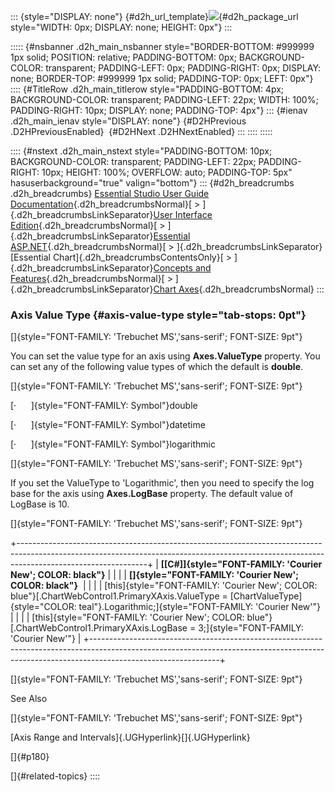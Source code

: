 ::: {style="DISPLAY: none"}
[](ms-xhelp:///?Id=d2h_url_template){#d2h_url_template}![](!package_url!){#d2h_package_url style="WIDTH: 0px; DISPLAY: none; HEIGHT: 0px"}
:::

::::: {#nsbanner .d2h_main_nsbanner style="BORDER-BOTTOM: #999999 1px solid; POSITION: relative; PADDING-BOTTOM: 0px; BACKGROUND-COLOR: transparent; PADDING-LEFT: 0px; PADDING-RIGHT: 0px; DISPLAY: none; BORDER-TOP: #999999 1px solid; PADDING-TOP: 0px; LEFT: 0px"}
:::: {#TitleRow .d2h_main_titlerow style="PADDING-BOTTOM: 4px; BACKGROUND-COLOR: transparent; PADDING-LEFT: 22px; WIDTH: 100%; PADDING-RIGHT: 10px; DISPLAY: none; PADDING-TOP: 4px"}
::: {#ienav .d2h_main_ienav style="DISPLAY: none"}
[](ms-xhelp:///?Id=c4388a39-aeef-4fdf-bfd0-3f0465f0284f){#D2HPrevious .D2HPreviousEnabled}  [](ms-xhelp:///?Id=3c8cce99-e05a-4e39-9e32-bd786f7c5766){#D2HNext .D2HNextEnabled}
:::
::::
:::::

:::: {#nstext .d2h_main_nstext style="PADDING-BOTTOM: 10px; BACKGROUND-COLOR: transparent; PADDING-LEFT: 22px; PADDING-RIGHT: 10px; HEIGHT: 100%; OVERFLOW: auto; PADDING-TOP: 5px" hasuserbackground="true" valign="bottom"}
::: {#d2h_breadcrumbs .d2h_breadcrumbs}
[Essential Studio User Guide Documentation](ms-xhelp:///?Id=12457748-09e3-4d74-a240-8e049cedf030){.d2h_breadcrumbsNormal}[ \> ]{.d2h_breadcrumbsLinkSeparator}[User Interface Edition](ms-xhelp:///?Id=c29296b7-531c-413b-a0ec-488ca1f7f669){.d2h_breadcrumbsNormal}[ \> ]{.d2h_breadcrumbsLinkSeparator}[Essential ASP.NET](ms-xhelp:///?Id=25c35330-c127-4dad-9a92-ed79dc7261a6){.d2h_breadcrumbsNormal}[ \> ]{.d2h_breadcrumbsLinkSeparator}[Essential Chart]{.d2h_breadcrumbsContentsOnly}[ \> ]{.d2h_breadcrumbsLinkSeparator}[Concepts and Features](ms-xhelp:///?Id=100687ce-82f2-4424-9d16-0949ea76cf15){.d2h_breadcrumbsNormal}[ \> ]{.d2h_breadcrumbsLinkSeparator}[Chart Axes](ms-xhelp:///?Id=7a90cdaa-49ed-4b7e-abc1-5a0281835094){.d2h_breadcrumbsNormal}
:::

### Axis Value Type {#axis-value-type style="tab-stops: 0pt"}

[]{style="FONT-FAMILY: 'Trebuchet MS','sans-serif'; FONT-SIZE: 9pt"} 

You can set the value type for an axis using **Axes.ValueType** property. You can set any of the following value types of which the default is **double**.

[]{style="FONT-FAMILY: 'Trebuchet MS','sans-serif'; FONT-SIZE: 9pt"} 

[·      ]{style="FONT-FAMILY: Symbol"}double

[·      ]{style="FONT-FAMILY: Symbol"}datetime

[·      ]{style="FONT-FAMILY: Symbol"}logarithmic

[]{style="FONT-FAMILY: 'Trebuchet MS','sans-serif'; FONT-SIZE: 9pt"} 

If you set the ValueType to \'Logarithmic\', then you need to specify the log base for the axis using **Axes.LogBase** property. The default value of LogBase is 10.

[]{style="FONT-FAMILY: 'Trebuchet MS','sans-serif'; FONT-SIZE: 9pt"} 

+--------------------------------------------------------------------------------------------------------------------------------------------------------------------------------------------+
| **[\[C#\]]{style="FONT-FAMILY: 'Courier New'; COLOR: black"}**                                                                                                                             |
|                                                                                                                                                                                            |
| **[]{style="FONT-FAMILY: 'Courier New'; COLOR: black"}**                                                                                                                                   |
|                                                                                                                                                                                            |
| [this]{style="FONT-FAMILY: 'Courier New'; COLOR: blue"}[.ChartWebControl1.PrimaryXAxis.ValueType = [ChartValueType]{style="COLOR: teal"}.Logarithmic;]{style="FONT-FAMILY: 'Courier New'"} |
|                                                                                                                                                                                            |
| [this]{style="FONT-FAMILY: 'Courier New'; COLOR: blue"}[.ChartWebControl1.PrimaryXAxis.LogBase = 3;]{style="FONT-FAMILY: 'Courier New'"}                                                   |
+--------------------------------------------------------------------------------------------------------------------------------------------------------------------------------------------+

[]{style="FONT-FAMILY: 'Trebuchet MS','sans-serif'; FONT-SIZE: 9pt"} 

See Also

[]{style="FONT-FAMILY: 'Trebuchet MS','sans-serif'; FONT-SIZE: 9pt"} 

[Axis Range and Intervals]{.UGHyperlink}[]{.UGHyperlink}

[]{#p180} 

[]{#related-topics}
::::
